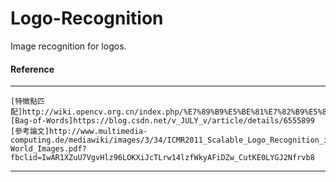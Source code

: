 # Logo-Recognition
Image recognition for logos.

####    Reference
***
    [特徵點匹配]http://wiki.opencv.org.cn/index.php/%E7%89%B9%E5%BE%81%E7%82%B9%E5%8C%B9%E9%85%8D
    [Bag-of-Words]https://blog.csdn.net/v_JULY_v/article/details/6555899
    [參考論文]http://www.multimedia-computing.de/mediawiki/images/3/34/ICMR2011_Scalable_Logo_Recognition_in_Real-World_Images.pdf?fbclid=IwAR1XZuU7VgvHlz96LOKXiJcTLrw14lzfWkyAFiDZw_CutKE0LYGJ2Nfrvb8

***
